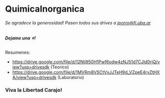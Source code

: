 # QuimicaInorganica
###### Se agradece la generosidad! Pasen todos sus drives a jporro@fi.uba.ar
##### Dejame una ⭐! 

Resumenes:
* https://drive.google.com/file/d/12Nli950H1Pwf6odw4zNJ51d7CJId0rjQ/view?usp=drivesdk (Teorico)
* https://drive.google.com/file/d/1MVRm8VSCtVxJJTeH9d_VZpeE4rvZtHXA/view?usp=drivesdk (Laboratorio)

### Viva la Libertad Carajo!
